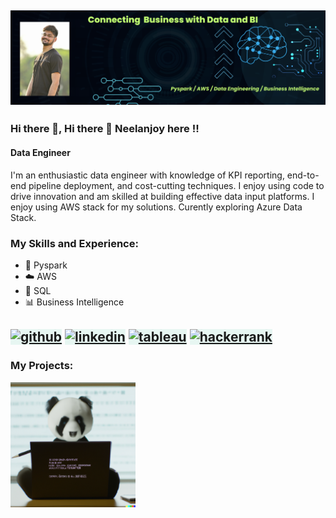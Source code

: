 ![Banner](./resources/banner.png)
---
### Hi there 👋, Hi there 👋 Neelanjoy here !!
#### Data Engineer
I'm an enthusiastic data engineer with knowledge of KPI reporting, end-to-end pipeline deployment, and cost-cutting techniques. I enjoy using code to drive innovation and am skilled at building effective data input platforms. I enjoy using AWS stack for my solutions. Curently exploring Azure Data Stack.

### My Skills and Experience: 
- 🐍 Pyspark
- ☁️ AWS
- 💾 SQL
- 📊 Business Intelligence

[<img src='https://cdn.jsdelivr.net/npm/simple-icons@3.0.1/icons/github.svg' alt='github' height='40' style="background-color: #E7F6F2;">](https://github.com/https://github.com/Njoyb101)  [<img src='https://cdn.jsdelivr.net/npm/simple-icons@3.0.1/icons/linkedin.svg' alt='linkedin' height='40' style="background-color: #E7F6F2;">](https://www.linkedin.com/in/https://www.linkedin.com/in/njoyb//)  [<img src='https://cdn.jsdelivr.net/npm/simple-icons@3.0.1/icons/tableau.svg' alt='tableau' height='40' style="background-color: #E7F6F2;">](https://public.tableau.com/app/profile/neelanjoy)  [<img src='https://cdn.jsdelivr.net/npm/simple-icons@3.0.1/icons/hackerrank.svg' alt='hackerrank' height='40' style="background-color: #E7F6F2;">](https://www.hackerrank.com/soumobanerjee11)  
---
### My Projects:
[<img src='./resources/projects.png' alt='github' height='200'>](https://github.com/Njoyb101/Projects/)


